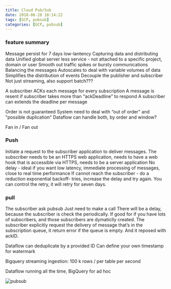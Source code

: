 ```yaml
---
title: Cloud Pub/Sub
date: 2018-06-28 18:14:22
tags: [GCP, pubsub]
categories: [GCP, pubsub]
---
```


### feature summary
Message persist for 7 days
low-lantency
Capturing data and distributing data
Unified global server less service - not attached to a specific project, domain or user
Smooth out traffic spikes or bursty communications
Balancing the messages
Autoscales to deal with variable volumes of data
Simplifies the distribution of events
Decouple the publisher and subscriber
Not just streaming, also support batch???

A subscriber ACKs each message for every subscription
A message is resent if subscriber takes more than “ackDeadline” to respond
A subscriber can extends the deadline per message

Order is not guaranteed
System need to deal with “out of order" and "possible duplication"
Dataflow can handle both, by order and window?

Fan in / Fan out

### Push
Initiate a request to the subscriber application to deliver messages.
The subscriber needs to be an HTTPS web application, needs to have a web hook that is accessible via HTTPS, needs to be a server application
No delay - ideal if you want low latency, immediate processing of messages, close to real time performance
If cannot reach the subscriber - do a reduction exponential backoff- tries, increase the delay and try again. You can control the retry, it will retry for seven days.

### pull
The subscriber ask pubsub
Just need to make a call
There will be a delay, because the subscriber is check the periodically.
If good for if you have lots of subscribers, and those subscribers are dymaticlly created.
The subscriber explicitly request the delivery of message that’s in the subscription queue, it return error if the queue is empty. And it reposed with ackID.

Dataflow can deduplicate by a provided ID
Can define your own timestamp for watermark

Bigquery streaming ingestion:
100 k rows / per table per second

Dataflow running all the time, BigQuery for ad hoc

![pubsub](https://philsblog.b-cdn.net/images/pubsub.png "pubsub")